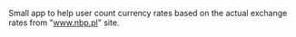 Small app to help user count currency rates based on the actual exchange rates from "www.nbp.pl" site.
